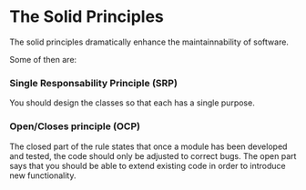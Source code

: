 # The Solid Principles

The solid principles dramatically enhance the maintainnability of software.

Some of then are:

### Single Responsability Principle (SRP)

You should design the classes so that each has a single purpose.

### Open/Closes principle (OCP)

The closed part of the rule states that once a module has been developed and tested, the code should only be adjusted to correct bugs. The open part says that you should be able to extend existing code in order to introduce new functionality.

